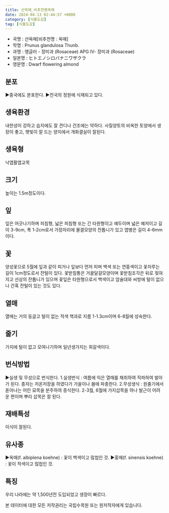 ```yaml
---
title: 산옥매_비추천명옥매
date: 2024-04-13 02:44:57 +0800
category: [식물도감]
tag: [식물도감]
---
```




- 국명 : 산옥매[비추천명 : 옥매]
- 학명 : Prunus glandulosa Thunb.
- 과명 : 앵글러 - 장미과 (Rosaceae) APG Ⅳ- 장미과 (Rosaceae)
- 일본명 : ヒトエノシロバナニワザクラ
- 영문명 : Dwarf flowering almond


## 분포
▶중국에도 분포한다.▶전국의 정원에 식재되고 있다.
## 생육환경
내한성이 강하고 습지에도 잘 견디나 건조에는 약하다. 사질양토의 비옥한 토양에서 생장이 좋고, 햇빛이 잘 드는 양지에서 개화결실이 잘된다.
## 생육형
낙엽활엽교목
## 크기
높이는 1.5m정도이다.
## 잎
잎은 어긋나기하며 피침형, 넓은 피침형 또는 긴 타원형이고 예두이며 넓은 예저이고 길이 3-9cm, 폭 1-2cm로서 가장자리에 물결모양의 잔톱니가 있고 엽병은 길이 4-6mm이다.
## 꽃
양성꽃으로 5월에 잎과 같이 피거나 잎보다 먼저 피며 백색 또는 연홍색이고 꽃자루는 길이 1cm정도로서 잔털이 있다. 꽃받침통은 거꿀달걀모양이며 꽃받침조각은 뒤로 젖혀지고 선상의 잔톱니가 있으며 꽃잎은 타원형으로서 백색이고 암술대와 씨방에 털이 없으나 간혹 잔털이 있는 것도 있다.
## 열매
열매는 거의 둥글고 털이 없는 적색 핵과로 지름 1-1.3cm이며 6-8월에 성숙한다.
## 줄기
가지에 털이 없고 모여나기하며 일년생가지는 회갈색이다.
## 번식방법
▶실생 및 무성으로 번식한다. 1.실생번식 : 여름에 익은 열매를 채취하여 직파하여 발아가 된다. 종자는 저온저장을 하였다가 가을이나 봄에 파종한다. 2.무성생식 : 원줄기에서 돋아나는 어린 묘목을 분주하여 증식한다. 2-3월, 6월에 가지삽목을 하나 발근이 어려운 편이며 뿌리 삽목은 잘 된다.
## 재배특성
이식이 잘된다.
## 유사종
▶옥매(f. albiplena koehne) : 꽃이 백색이고 많첩인 것.▶홍매(f. sinensis koehne) : 꽃이 적색이고 많첩인 것.
## 특징
우리 나라에는 약 1,500년전 도입되었고 생장이 빠르다.






본 데이터에 대한 모든 저작권리는 국립수목원 또는 원저작자에게 있습니다.
